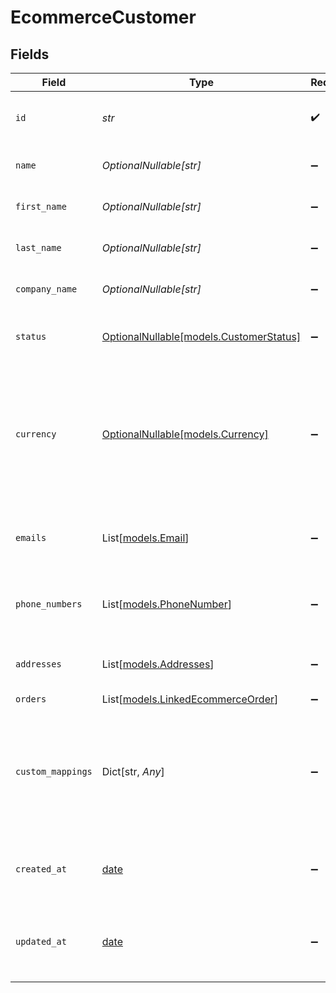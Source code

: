 # EcommerceCustomer


## Fields

| Field                                                                                                                              | Type                                                                                                                               | Required                                                                                                                           | Description                                                                                                                        | Example                                                                                                                            |
| ---------------------------------------------------------------------------------------------------------------------------------- | ---------------------------------------------------------------------------------------------------------------------------------- | ---------------------------------------------------------------------------------------------------------------------------------- | ---------------------------------------------------------------------------------------------------------------------------------- | ---------------------------------------------------------------------------------------------------------------------------------- |
| `id`                                                                                                                               | *str*                                                                                                                              | :heavy_check_mark:                                                                                                                 | A unique identifier for an object.                                                                                                 | 12345                                                                                                                              |
| `name`                                                                                                                             | *OptionalNullable[str]*                                                                                                            | :heavy_minus_sign:                                                                                                                 | Full name of the customer                                                                                                          | John Doe                                                                                                                           |
| `first_name`                                                                                                                       | *OptionalNullable[str]*                                                                                                            | :heavy_minus_sign:                                                                                                                 | First name of the customer                                                                                                         | John                                                                                                                               |
| `last_name`                                                                                                                        | *OptionalNullable[str]*                                                                                                            | :heavy_minus_sign:                                                                                                                 | Last name of the customer                                                                                                          | Doe                                                                                                                                |
| `company_name`                                                                                                                     | *OptionalNullable[str]*                                                                                                            | :heavy_minus_sign:                                                                                                                 | Company name of the customer                                                                                                       | Acme Inc.                                                                                                                          |
| `status`                                                                                                                           | [OptionalNullable[models.CustomerStatus]](../models/customerstatus.md)                                                             | :heavy_minus_sign:                                                                                                                 | The current status of the customer                                                                                                 | active                                                                                                                             |
| `currency`                                                                                                                         | [OptionalNullable[models.Currency]](../models/currency.md)                                                                         | :heavy_minus_sign:                                                                                                                 | Indicates the associated currency for an amount of money. Values correspond to [ISO 4217](https://en.wikipedia.org/wiki/ISO_4217). | USD                                                                                                                                |
| `emails`                                                                                                                           | List[[models.Email](../models/email.md)]                                                                                           | :heavy_minus_sign:                                                                                                                 | An array of email addresses for the customer.                                                                                      |                                                                                                                                    |
| `phone_numbers`                                                                                                                    | List[[models.PhoneNumber](../models/phonenumber.md)]                                                                               | :heavy_minus_sign:                                                                                                                 | An array of phone numbers for the customer.                                                                                        |                                                                                                                                    |
| `addresses`                                                                                                                        | List[[models.Addresses](../models/addresses.md)]                                                                                   | :heavy_minus_sign:                                                                                                                 | An array of addresses for the customer.                                                                                            |                                                                                                                                    |
| `orders`                                                                                                                           | List[[models.LinkedEcommerceOrder](../models/linkedecommerceorder.md)]                                                             | :heavy_minus_sign:                                                                                                                 | N/A                                                                                                                                |                                                                                                                                    |
| `custom_mappings`                                                                                                                  | Dict[str, *Any*]                                                                                                                   | :heavy_minus_sign:                                                                                                                 | When custom mappings are configured on the resource, the result is included here.                                                  |                                                                                                                                    |
| `created_at`                                                                                                                       | [date](https://docs.python.org/3/library/datetime.html#date-objects)                                                               | :heavy_minus_sign:                                                                                                                 | The date and time when the object was created.                                                                                     | 2020-09-30T07:43:32.000Z                                                                                                           |
| `updated_at`                                                                                                                       | [date](https://docs.python.org/3/library/datetime.html#date-objects)                                                               | :heavy_minus_sign:                                                                                                                 | The date and time when the object was last updated.                                                                                | 2020-09-30T07:43:32.000Z                                                                                                           |